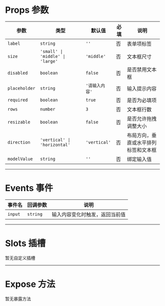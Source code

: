 # Props 参数

| 参数         | 类型                                             | 默认值     | 必填 | 说明                         |
|------------|------------------------------------------------|---------|----|----------------------------|
| `label`    | `string`                                       | `''`    | 否  | 表单项标签                     |
| `size`     | `'small' \| 'middle' \| 'large'`               | `'middle'` | 否  | 文本框尺寸                     |
| `disabled` | `boolean`                                      | `false` | 否  | 是否禁用文本框                   |
| `placeholder` | `string`                                    | `'请输入内容'` | 否  | 输入提示内容                    |
| `required` | `boolean`                                      | `true`  | 否  | 是否为必填项                    |
| `rows`     | `number`                                       | `3`     | 否  | 文本框行数                     |
| `resizable`| `boolean`                                      | `false` | 否  | 是否允许拖拽调整大小                |
| `direction`| `'vertical' \| 'horizontal'`                  | `'vertical'` | 否  | 布局方向，垂直或水平排列标签和文本框     |
| `modelValue`| `string`                                     | `''`    | 否  | 绑定输入值                      |

---

# Events 事件

| 事件名      | 回调参数 | 说明            |
|----------|------|-----------------|
| `input`  | `string` | 输入内容变化时触发，返回当前值 |

---

# Slots 插槽

暂无自定义插槽

---

# Expose 方法

暂无暴露方法
